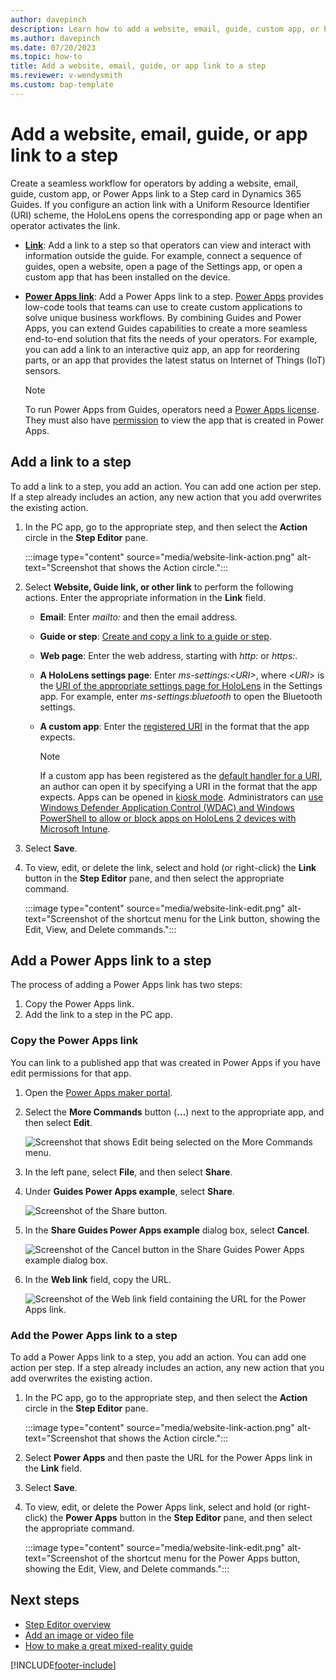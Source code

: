 ```yaml
---
author: davepinch
description: Learn how to add a website, email, guide, custom app, or Power Apps link to a step in Microsoft Dynamics 365 Guides to create a seamless workflow for operators.
ms.author: davepinch
ms.date: 07/20/2023
ms.topic: how-to
title: Add a website, email, guide, or app link to a step
ms.reviewer: v-wendysmith
ms.custom: bap-template
---
```


# Add a website, email, guide, or app link to a step

Create a seamless workflow for operators by adding a website, email, guide, custom app, or Power Apps link to a Step card in Dynamics 365 Guides. If you configure an action link with a Uniform Resource Identifier (URI) scheme, the HoloLens opens the corresponding app or page when an operator activates the link.

- [**Link**](#add-a-link-to-a-step): Add a link to a step so that operators can view and interact with information outside the guide. For example, connect a sequence of guides, open a website, open a page of the Settings app, or open a custom app that has been installed on the device.
- [**Power Apps link**](#add-a-power-apps-link-to-a-step): Add a Power Apps link to a step. [Power Apps](https://products.office.com/business/microsoft-powerapps) provides low-code tools that teams can use to create custom applications to solve unique business workflows. By combining Guides and Power Apps, you can extend Guides capabilities to create a more seamless end-to-end solution that fits the needs of your operators. For example, you can add a link to an interactive quiz app, an app for reordering parts, or an app that provides the latest status on Internet of Things (IoT) sensors.

    > [!NOTE]
    > To run Power Apps from Guides, operators need a [Power Apps license](https://powerapps.microsoft.com/pricing/). They must also have [permission](/powerapps/maker/canvas-apps/share-app#share-an-app) to view the app that is created in Power Apps.

## Add a link to a step

To add a link to a step, you add an action. You can add one action per step. If a step already includes an action, any new action that you add overwrites the existing action.

1. In the PC app, go to the appropriate step, and then select the **Action** circle in the **Step Editor** pane.

    :::image type="content" source="media/website-link-action.png" alt-text="Screenshot that shows the Action circle.":::

1. Select **Website, Guide link, or other link** to perform the following actions. Enter the appropriate information in the **Link** field.

    - **Email**: Enter *mailto:* and then the email address.
    - **Guide or step**: [Create and copy a link to a guide or step](pc-app-copy-link-guide-step.md).
    - **Web page**: Enter the web address, starting with *http:* or *https:*.
    - **A HoloLens settings page**: Enter *ms-settings:\<URI\>*, where \<*URI*\> is the [URI of the appropriate settings page for HoloLens](/hololens/settings-uri-list#settings-uris) in the Settings app. For example, enter *ms-settings:bluetooth* to open the Bluetooth settings.
    - **A custom app**: Enter the [registered URI](/windows/uwp/launch-resume/handle-uri-activation) in the format that the app expects.

        > [!NOTE]
        > If a custom app has been registered as the [default handler for a URI](/windows/uwp/launch-resume/handle-uri-activation), an author can open it by specifying a URI in the format that the app expects. Apps can be opened in [kiosk mode](/hololens/hololens-kiosk). Administrators can [use Windows Defender Application Control (WDAC) and Windows PowerShell to allow or block apps on HoloLens 2 devices with Microsoft Intune](/mem/intune/configuration/custom-profile-hololens).

1. Select **Save**.

1. To view, edit, or delete the link, select and hold (or right-click) the **Link** button in the **Step Editor** pane, and then select the appropriate command.

    :::image type="content" source="media/website-link-edit.png" alt-text="Screenshot of the shortcut menu for the Link button, showing the Edit, View, and Delete commands.":::

## Add a Power Apps link to a step

The process of adding a Power Apps link has two steps:

1. Copy the Power Apps link.
1. Add the link to a step in the PC app.

### Copy the Power Apps link

You can link to a published app that was created in Power Apps if you have edit permissions for that app.

1. Open the [Power Apps maker portal](https://make.powerapps.com/).

1. Select the **More Commands** button (**…**) next to the appropriate app, and then select **Edit**.

    ![Screenshot that shows Edit being selected on the More Commands menu.](media/powerapps-home.PNG "Screenshot that shows Edit being selected on the More Commands menu")

1. In the left pane, select **File**, and then select **Share**.

1. Under **Guides Power Apps example**, select **Share**.

    ![Screenshot of the Share button.](media/powerapps-share-button.PNG "Screenshot of the Share button")

1. In the **Share Guides Power Apps example** dialog box, select **Cancel**.

    ![Screenshot of the Cancel button in the Share Guides Power Apps example dialog box.](media/powerapps-cancel-button.PNG "Screenshot of the Cancel button in the Share Guides Power Apps example dialog box")

1. In the **Web link** field, copy the URL.

    ![Screenshot of the Web link field containing the URL for the Power Apps link.](media/powerapps-url.PNG "Screenshot of the Web link field containing the URL for the Power Apps link")

### Add the Power Apps link to a step

To add a Power Apps link to a step, you add an action. You can add one action per step. If a step already includes an action, any new action that you add overwrites the existing action.

1. In the PC app, go to the appropriate step, and then select the **Action** circle in the **Step Editor** pane.

    :::image type="content" source="media/website-link-action.png" alt-text="Screenshot that shows the Action circle.":::

1. Select **Power Apps** and then paste the URL for the Power Apps link in the **Link** field.

1. Select **Save**.

1. To view, edit, or delete the Power Apps link, select and hold (or right-click) the **Power Apps** button in the **Step Editor** pane, and then select the appropriate command.

    :::image type="content" source="media/website-link-edit.png" alt-text="Screenshot of the shortcut menu for the Power Apps button, showing the Edit, View, and Delete commands.":::

## Next steps

- [Step Editor overview](pc-app-step-editor-overview.md)
- [Add an image or video file](pc-app-add-media.md)
- [How to make a great mixed-reality guide](great-guide.md)

[!INCLUDE[footer-include](../includes/footer-banner.md)]

